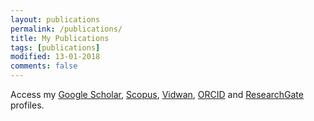 ```yaml
---
layout: publications
permalink: /publications/
title: My Publications
tags: [publications]
modified: 13-01-2018
comments: false
---
```


Access my <a href="https://scholar.google.co.in/citations?user=SwrZkasAAAAJ&hl=en" target="_blank">Google Scholar</a>, <a href = "https://www.scopus.com/authid/detail.uri?authorId=57170065400" target="_blank">Scopus</a>, <a href = "#">Vidwan</a>, <a href = "https://orcid.org/0000-0002-2531-4079">ORCID</a> and <a href="https://www.researchgate.net/profile/Ashutosh_Satapathy3" target="_blank">ResearchGate</a> profiles.
